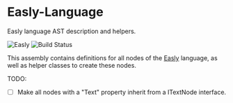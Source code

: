 # Easly-Language

Easly language AST description and helpers.

![Easly](https://www.easly.org/images/16.png) ![Build Status](https://img.shields.io/travis/dlebansais/Easly-Language/master.svg)

This assembly contains definitions for all nodes of the [Easly](https://www.easly.org) language, as well as helper classes to create these nodes.

TODO:

- [ ] Make all nodes with a "Text" property inherit from a ITextNode interface.


